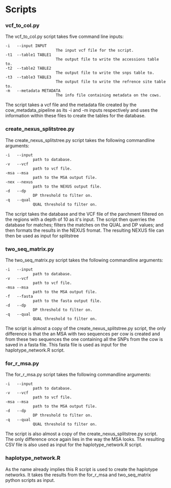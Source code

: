 # Scripts

### vcf_to_col.py

The vcf_to_col.py script takes five command line inputs:


    -i   --input INPUT
                          The input vcf file for the script.
    -t1  --table1 TABLE1
                          The output file to write the accessions table to.
    -t2  --table2 TABLE2
                          The output file to write the snps table to.
    -t3  --table3 TABLE3
                          The output file to write the refrence site table to.
    -m   --metadata METADATA
                          The info file containing metadata on the cows.


The script takes a vcf file and the metadata file created by the cow_metadata_pipeline as its -i and -m inputs respectively and uses the information within these files to create the tables for the database.

### create_nexus_splitstree.py

The create_nexus_splitstree.py script takes the following commandline arguments:

    -i   --input 
                path to database. 
    -v   --vcf 
                path to vcf file.  
    -msa --msa 
                path to the MSA output file.  
    -nex --nexus 
                path to the NEXUS output file.  
    -d   --dp 
                DP threshold to filter on.    
    -q   --qual 
                QUAL threshold to filter on.   


The script takes the database and the VCF file of the parchment filtered on the regions with a depth of 10 as it's input. The script then querries the database for matches; filters the matches on the QUAL and DP values; and then formats the results in the NEXUS fromat. The resulting NEXUS file can then be used as input for splitstree

### two_seq_matrix.py

The two_seq_matrix.py script takes the following commandline arguments:

    -i   --input 
                path to database. 
    -v   --vcf 
                path to vcf file.  
    -msa --msa 
                path to the MSA output file.  
    -f   --fasta 
                path to the fasta output file.  
    -d   --dp 
                DP threshold to filter on.    
    -q   --qual 
                QUAL threshold to filter on.   

The script is almost a copy of the create_nexus_splitstree.py script, the only difference is that the an MSA with two sequences per cow is created and from these two sequences the one containing all the SNPs from the cow is saved in a fasta file. This fasta file is used as input for the haplotype_network.R script.

### for_r_msa.py

The for_r_msa.py script takes the following commandline arguments:

    -i   --input 
                path to database. 
    -v   --vcf 
                path to vcf file.  
    -msa --msa 
                path to the MSA output file.    
    -d   --dp 
                DP threshold to filter on.    
    -q   --qual 
                QUAL threshold to filter on.   

The script is also almost a copy of the create_nexus_splitstree.py script. The only difference once again lies in the way the MSA looks. The resulting CSV file is also used as input for the haplotype_network.R script.

### haplotype_network.R

As the name already implies this R script is used to create the haplotype networks. It takes the results from the for_r_msa and two_seq_matrix python scripts as input.